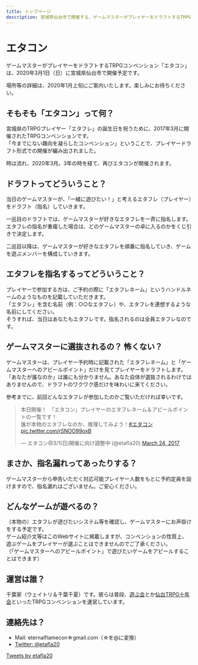 ```yaml
---
title: トップページ
description: 宮城県仙台市で開催する、ゲームマスターがプレイヤーをドラフトするTRPGコンベンション
---
```


# エタコン

ゲームマスターがプレイヤーをドラフトするTRPGコンベンション「エタコン」は、2020年3月1日（日）に宮城県仙台市で開催予定です。

場所等の詳細は、2020年1月上旬にご案内いたします。楽しみにお待ちください。

## そもそも「エタコン」って何？

宮城県のTRPGプレイヤー「エタフレ」の誕生日を祝うために、2017年3月に開催されたTRPGコンベンションです。  
「今までにない趣向を凝らしたコンベンション」ということで、プレイヤードラフト形式での開催が編み出されました。

時は流れ、2020年3月。3年の時を経て、再びエタコンが開催されます。

## ドラフトってどういうこと？

当日のゲームマスターが、「一緒に遊びたい！」と考えるエタフレ（プレイヤー）をドラフト（指名）していきます。

一巡目のドラフトでは、ゲームマスターが好きなエタフレを一斉に指名します。  
エタフレの指名が重複した場合は、どのゲームマスターの卓に入るのかをくじ引きで決定します。

二巡目以降は、ゲームマスターが好きなエタフレを順番に指名していき、ゲームを遊ぶメンバーを構成していきます。

## エタフレを指名するってどういうこと？

プレイヤーで参加する方は、ご予約の際に「エタフレネーム」というハンドルネームのようなものを記載していただきます。  
「エタフレ」を含む名前（例：○○なエタフレ）や、エタフレを連想するような名前にしてください。  
そうすれば、当日はあなたもエタフレです。指名されるのは全員エタフレなのです。

## ゲームマスターに選抜されるの？ 怖くない？

ゲームマスターは、プレイヤー予約時に記載された「エタフレネーム」と「ゲームマスターへのアピールポイント」だけを見てプレイヤーをドラフトします。  
「あなたが誰なのか」は誰にも分かりません。あなた自体が選抜されるわけではありませんので、ドラフトのワクワク感だけを味わいに来てください。  

参考までに、前回どんなエタフレが参加したのかご覧いただければ幸いです。

<blockquote class="twitter-tweet"><p lang="ja" dir="ltr">本日開催！　「エタコン」プレイヤーのエタフレネーム＆アピールポイントの一覧です！<br>誰が本物のエタフレなのか、推理してみよう！<a href="https://twitter.com/hashtag/%E3%82%A8%E3%82%BF%E3%82%B3%E3%83%B3?src=hash&amp;ref_src=twsrc%5Etfw">#エタコン</a> <a href="https://t.co/rSNOO99oxB">pic.twitter.com/rSNOO99oxB</a></p>&mdash; エタコン@3/1(日)開催に向け調整中 (@etafla20) <a href="https://twitter.com/etafla20/status/845423241577447424?ref_src=twsrc%5Etfw">March 24, 2017</a></blockquote> <script async src="https://platform.twitter.com/widgets.js" charset="utf-8"></script>

## まさか、指名漏れってあったりする？

ゲームマスターから申告いただく対応可能プレイヤー人数をもとに予約定員を設けますので、指名漏れはございません。ご安心ください。

## どんなゲームが遊べるの？

（本物の）エタフレが遊びたいシステム等を確認し、ゲームマスターにお声掛けをする予定です。  
ゲーム紹介文等はこのWebサイトに掲載しますが、コンベンションの性質上、遊ぶゲームをプレイヤーが選ぶことはできませんのでご了承ください。  
（「ゲームマスターへのアピールポイント」で遊びたいゲームをアピールすることはできます）

## 運営は誰？

千葉家（ウェイトリ＆千葉千夏）です。彼らは普段、[遊ぶ会](https://trpg.bex.jp)とか[仙台TRPG十年会](https://sendaitrpg.10yearsafter.info)といったTRPGコンベンションを運営しています。

## 連絡先は？

- Mail: eternalflamecon☆gmail.com（☆を@に変換）
- [Twitter: @etafla20](https://twitter.com/etafla20)

<a class="twitter-timeline" data-lang="ja" data-width="600" href="https://twitter.com/etafla20?ref_src=twsrc%5Etfw">Tweets by etafla20</a> <script async src="https://platform.twitter.com/widgets.js" charset="utf-8"></script>
